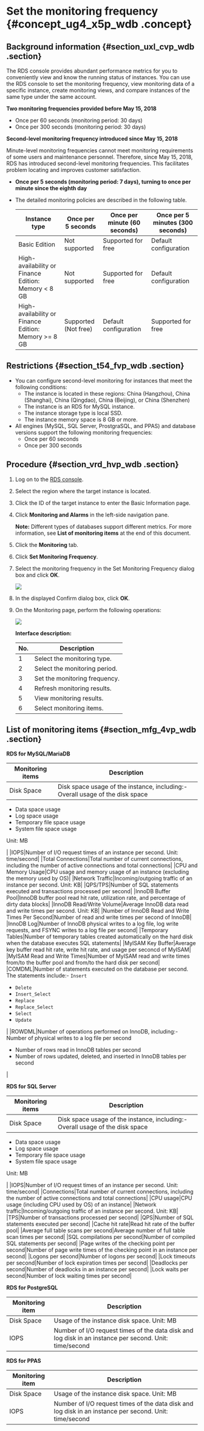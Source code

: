 # Set the monitoring frequency {#concept_ug4_x5p_wdb .concept}

## Background information {#section_uxl_cvp_wdb .section}

The RDS console provides abundant performance metrics for you to conveniently view and know the running status of instances. You can use the RDS console to set the monitoring frequency, view monitoring data of a specific instance, create monitoring views, and compare instances of the same type under the same account.

**Two monitoring frequencies provided before May 15, 2018**

-   Once per 60 seconds \(monitoring period: 30 days\)
-   Once per 300 seconds \(monitoring period: 30 days\)

**Second-level monitoring frequency introduced since May 15, 2018**

Minute-level monitoring frequencies cannot meet monitoring requirements of some users and maintenance personnel. Therefore, since May 15, 2018, RDS has introduced second-level monitoring frequencies. This facilitates problem locating and improves customer satisfaction.

-   **Once per 5 seconds \(monitoring period: 7 days\), turning to once per minute since the eighth day**
-   The detailed monitoring policies are described in the following table.

    |Instance type|Once per 5 seconds|Once per minute \(60 seconds\)|Once per 5 minutes \(300 seconds\)|
    |-------------|------------------|------------------------------|----------------------------------|
    |Basic Edition|Not supported|Supported for free|Default configuration|
    |High-availability or Finance Edition: Memory < 8 GB|Not supported|Supported for free|Default configuration|
    |High-availability or Finance Edition: Memory \>= 8 GB|Supported \(Not free\)|Default configuration|Supported for free|


## Restrictions {#section_t54_fvp_wdb .section}

-   You can configure second-level monitoring for instances that meet the following conditions:
    -   The instance is located in these regions: China \(Hangzhou\), China \(Shanghai\), China \(Qingdao\), China \(Beijing\), or China \(Shenzhen\)
    -   The instance is an RDS for MySQL instance.
    -   The instance storage type is local SSD.
    -   The instance memory space is 8 GB or more.
-   All engines \(MySQL, SQL Server, ProstgraSQL, and PPAS\) and database versions support the following monitoring frequencies:
    -   Once per 60 seconds
    -   Once per 300 seconds

## Procedure {#section_vrd_hvp_wdb .section}

1.  Log on to the [RDS console](https://rds.console.aliyun.com/).
2.  Select the region where the target instance is located.
3.  Click the ID of the target instance to enter the Basic Information page.
4.  Click **Monitoring and Alarms** in the left-side navigation pane.

    **Note:** Different types of databases support different metrics. For more information, see **List of monitoring items** at the end of this document.

5.  Click the **Monitoring** tab.
6.  Click **Set Monitoring Frequency**.
7.  Select the monitoring frequency in the Set Monitoring Frequency dialog box and click **OK**.

    ![](http://static-aliyun-doc.oss-cn-hangzhou.aliyuncs.com/assets/img/7952/15549505043104_en-US.png)

8.  In the displayed Confirm dialog box, click **OK**.
9.  On the Monitoring page, perform the following operations:

    ![](http://static-aliyun-doc.oss-cn-hangzhou.aliyuncs.com/assets/img/7952/15549505043107_en-US.png)

    **Interface description:**

    |No.|Description|
    |---|-----------|
    |1|Select the monitoring type.|
    |2|Select the monitoring period.|
    |3|Set the monitoring frequency.|
    |4|Refresh monitoring results.|
    |5|View monitoring results.|
    |6|Select monitoring items.|


## List of monitoring items {#section_mfg_4vp_wdb .section}

**RDS for MySQL/MariaDB**

|Monitoring items|Description|
|----------------|-----------|
|Disk Space|Disk space usage of the instance, including:-   Overall usage of the disk space
-   Data space usage
-   Log space usage
-   Temporary file space usage
-   System file space usage

Unit: MB

|
|IOPS|Number of I/O request times of an instance per second. Unit: time/second|
|Total Connections|Total number of current connections, including the number of active connections and total connections|
|CPU and Memory Usage|CPU usage and memory usage of an instance \(excluding the memory used by OS\)|
|Network Traffic|Incoming/outgoing traffic of an instance per second. Unit: KB|
|QPS/TPS|Number of SQL statements executed and transactions processed per second|
|InnoDB Buffer Pool|InnoDB buffer pool read hit rate, utilization rate, and percentage of dirty data blocks|
|InnoDB Read/Write Volume|Average InnoDB data read and write times per second. Unit: KB|
|Number of InnoDB Read and Write Times Per Second|Number of read and write times per second of InnoDB|
|InnoDB Log|Number of InnoDB physical writes to a log file, log write requests, and FSYNC writes to a log file per second|
|Temporary Tables|Number of temporary tables created automatically on the hard disk when the database executes SQL statements|
|MyISAM Key Buffer|Average key buffer read hit rate, write hit rate, and usage per seconcd of MyISAM|
|MyISAM Read and Write Times|Number of MyISAM read and write times from/to the buffer pool and from/to the hard disk per second|
|COMDML|Number of statements executed on the database per second. The statements include:-   `Insert`
-   `Delete`
-   `Insert_Select`
-   `Replace`
-   `Replace_Select`
-   `Select`
-   `Update`

|
|ROWDML|Number of operations performed on InnoDB, including:-   Number of physical writes to a log file per second
-   Number of rows read in InnoDB tables per second
-   Number of rows updated, deleted, and inserted in InnoDB tables per second

|

**RDS for SQL Server**

|Monitoring items|Description|
|----------------|-----------|
|Disk Space|Disk space usage of the instance, including:-   Overall usage of the disk space
-   Data space usage
-   Log space usage
-   Temporary file space usage
-   System file space usage

Unit: MB

|
|IOPS|Number of I/O request times of an instance per second. Unit: time/second|
|Connections|Total number of current connections, including the number of active connections and total connections|
|CPU usage|CPU usage \(including CPU used by OS\) of an instance|
|Network traffic|Incoming/outgoing traffic of an instance per second. Unit: KB|
|TPS|Number of transactions processed per second|
|QPS|Number of SQL statements executed per second|
|Cache hit rate|Read hit rate of the buffer pool|
|Average full table scans per second|Average number of full table scan times per second|
|SQL compilations per second|Number of compiled SQL statements per second|
|Page writes of the checking point per second|Number of page write times of the checking point in an instance per second|
|Logons per second|Number of logons per second|
|Lock timeouts per second|Number of lock expiration times per second|
|Deadlocks per second|Number of deadlocks in an instance per second|
|Lock waits per second|Number of lock waiting times per second|

**RDS for PostgreSQL**

|Monitoring item|Description|
|---------------|-----------|
|Disk Space|Usage of the instance disk space. Unit: MB|
|IOPS|Number of I/O request times of the data disk and log disk in an instance per second. Unit: time/second|

**RDS for PPAS**

|Monitoring item|Description|
|---------------|-----------|
|Disk Space|Usage of the instance disk space. Unit: MB|
|IOPS|Number of I/O request times of the data disk and log disk in an instance per second. Unit: time/second|

